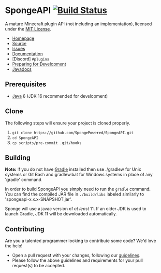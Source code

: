 SpongeAPI [![Build Status](https://travis-ci.org/SpongePowered/SpongeAPI.svg?branch=master)](https://travis-ci.org/SpongePowered/SpongeAPI)
=============
A mature Minecraft plugin API (not including an implementation), licensed under the [MIT License]. 

* [Homepage]
* [Source]
* [Issues]
* [Documentation]
* [Discord] `#plugins`
* [Preparing for Development]
* [Javadocs]

## Prerequisites
* [Java] 8 (JDK 16 recommended for development)

## Clone
The following steps will ensure your project is cloned properly.  
1. `git clone https://github.com/SpongePowered/SpongeAPI.git`  
2. `cd SpongeAPI`  
3. `cp scripts/pre-commit .git/hooks`

## Building
__Note:__ If you do not have [Gradle] installed then use ./gradlew for Unix systems or Git Bash and gradlew.bat for Windows systems in place of any 'gradle' command.

In order to build SpongeAPI you simply need to run the `gradle` command. You can find the compiled JAR file in `./build/libs` labeled similarly to 'spongeapi-x.x.x-SNAPSHOT.jar'.

Sponge will use a javac version of *at least* 11. If an older JDK is used to launch Gradle, JDK 11 will be downloaded automatically.

## Contributing
Are you a talented programmer looking to contribute some code? We'd love the help!
* Open a pull request with your changes, following our [guidelines](CONTRIBUTING.md).
* Please follow the above guidelines and requirements for your pull request(s) to be accepted.

[Eclipse]: https://www.eclipse.org/
[Gradle]: https://www.gradle.org/
[Homepage]: https://spongepowered.org/
[IntelliJ]: https://www.jetbrains.com/idea/
[Issues]: https://github.com/SpongePowered/SpongeAPI/issues
[Documentation]: https://docs.spongepowered.org/
[Java]: http://www.oracle.com/technetwork/java/javase/downloads/jdk8-downloads-2133151.html
[Source]: https://github.com/SpongePowered/SpongeAPI/
[MIT License]: https://www.tldrlegal.com/license/mit-license
[Community Discord]: https://discord.gg/PtaGRAs
[Preparing for Development]: https://docs.spongepowered.org/stable/en/preparing/
[Javadocs]: https://jd.spongepowered.org
